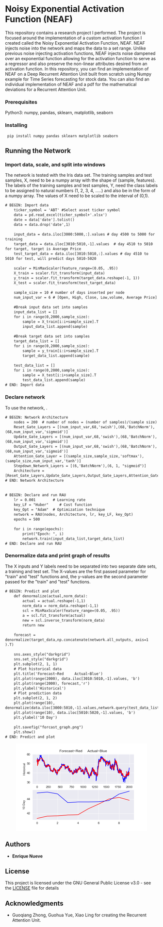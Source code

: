 # Noisy Exponential Activation Function (NEAF)
This repository contains a research project I performed. The project is focused around the implementation of a custom 
activation function I created called the Noisy Exponential Activation Function, NEAF. NEAF injects noise into the network and maps the data to a set range. Unlike previous noise injecting activation functions, NEAF injects noise dampened over an exponential function allowing for the activation function to serve as a regressor and also preserve the non-linear attributes desired from an activation function. In this repository, you can find an implementation of NEAF on a Deep Recurrent Attention Unit built from scratch using Numpy example for Time Series forecasting for stock data. You can also find an individual implementation of NEAF and a pdf for the mathematical deviations for a Recurrent Attention Unit. 


### Prerequisites
Python3: numpy, pandas, sklearn, matplotlib, seaborn

### Installing
```
 pip install numpy pandas sklearn matplotlib seaborn
```

## Running the Network

### Import data, scale, and split into windows

The network is tested with the Iris data set. The training samples and test samples, X, need to be a numpy array with the shape of (sample, features). The labels of the training samples and test samples, Y, need the class labels to be assigned to natural numbers (1, 2, 3, 4, .....) and also be in the form of a numpy array. The values of X need to be scaled to the interval of (0,1).

```
# BEGIN: Import data
    ticker_symbol = 'ABT' #Select asset ticker symbol
    data = pd.read_excel(ticker_symbol+'.xlsx')
    date = data['date'].tolist()
    data = data.drop('date',1)

    input_data = data.iloc[3000:5000,:].values # day 4500 to 5000 for training
    target_data = data.iloc[3010:5010,-1].values  # day 4510 to 5010 for target, target is Average Price
    test_target_data = data.iloc[3010:5010,:].values # day 4510 to 5010 for test, will predict days 5010-5020

    scaler = MinMaxScaler(feature_range=(0.05, .95))
    X_train = scaler.fit_transform(input_data)
    y_train = scaler.fit_transform(target_data.reshape(-1, 1))
    X_test = scaler.fit_transform(test_target_data)

    sample_size = 10 # number of days inserted per node
    num_input_var = 6 # [Open, High, Close, Low,volume, Average Price]

    #Break input data set into samples
    input_data_list = []
    for i in range(0,2000,sample_size):
        sample = X_train[i:i+sample_size].T
        input_data_list.append(sample)

    #Break target data set into samples
    target_data_list = []
    for i in range(0,2000,sample_size):
        sample = y_train[i:i+sample_size].T
        target_data_list.append(sample)

    test_data_list = []
    for i in range(0,2000,sample_size):
        sample = X_test[i:i+sample_size].T
        test_data_list.append(sample)
# END: Import data
```

### Declare network
To use the network, .

```
# BEGIN: Network Architecture
    nodes = 200  # number of nodes = (number of samples)/(sample size)
    Reset_Gate_Layers = [(num_input_var,68,'swish'),(68,'BatchNorm'),(68,num_input_var,'sigmoid')]
    Update_Gate_Layers = [(num_input_var,68,'swish'),(68,'BatchNorm'),(68,num_input_var,'sigmoid')]
    Output_Gate_Layers = [(num_input_var,68,'swish'),(68,'BatchNorm'),(68,num_input_var,'sigmoid')]
    Attention_Gate_Layer = [(sample_size,sample_size,'softmax'),(sample_size,num_input_var,'tanh')]
    Stepdown_Network_Layers = [(6,'BatchNorm'),(6, 1, "sigmoid")]
    Architecture = [Reset_Gate_Layers,Update_Gate_Layers,Output_Gate_Layers,Attention_Gate_Layer,Stepdown_Network_Layers]
# END: Network Architecture


# BEGIN: Declare and run RAU
    lr = 0.001        # Learning rate
    key_LF = "Huber"     # Cost function
    key_Opt = "Adam"  # Optimization technique
    network = RAU(nodes, Architecture, lr, key_LF, key_Opt)
    epochs = 500

    for i in range(epochs):
        print("Epoch: ", i)
        network.train(input_data_list,target_data_list)
# END: Declare and run RAU
```

### Denormalize data and print graph of results
The X inputs and Y labels need to be separated into two separate date sets, a training and test set. The X-values
are the first passed parameter for "train" and "test" functions and, the y-values are the second parameter passed for the 
"train" and "test" functions. 

```
# BEGIN: Predict and plot
    def denormalize(actual,norm_data):
        actual = actual.reshape(-1,1)
        norm_data = norm_data.reshape(-1,1)
        scl = MinMaxScaler(feature_range=(0.05, .95))
        a = scl.fit_transform(actual)
        new = scl.inverse_transform(norm_data)
        return new

    forecast = denormalize(target_data,np.concatenate(network.all_outputs, axis=1 ).T)

    sns.axes_style("darkgrid")
    sns.set_style("darkgrid")
    plt.subplot(2, 1, 1)
    # Plot historical data
    plt.title('Forecast~Red     Actual~Blue')
    plt.plot(range(2000), data.iloc[3010:5010,-1].values, 'b')
    plt.plot(range(2000), forecast,'r')
    plt.ylabel('Historical')
    # Plot prediction data
    plt.subplot(2, 1, 2)
    plt.plot(range(10), denormalize(data.iloc[3000:5010,-1].values,network.query(test_data_list)),'r')
    plt.plot(range(10), data.iloc[5010:5020,-1].values, 'b')
    plt.ylabel('10 Day')

    plt.savefig("forcast_graph.png")
    plt.show()
# END: Predict and plot
```

<p align="center">
  <img src="Images/GraphImage.png" alt="Forecast Graph">
</p>






## Authors

* **Enrique Nueve** 

## License

This project is licensed under the GNU General Public License v3.0 - see the [LICENSE](LICENSE) file for details

## Acknowledgments
* Guoqiang Zhong, Guohua Yue, Xiao Ling for creating the Recurrent Attention Unit.
